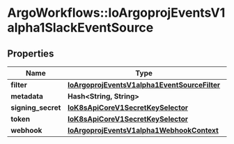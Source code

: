 # ArgoWorkflows::IoArgoprojEventsV1alpha1SlackEventSource

## Properties
Name | Type | Description | Notes
------------ | ------------- | ------------- | -------------
**filter** | [**IoArgoprojEventsV1alpha1EventSourceFilter**](IoArgoprojEventsV1alpha1EventSourceFilter.md) |  | [optional] 
**metadata** | **Hash&lt;String, String&gt;** |  | [optional] 
**signing_secret** | [**IoK8sApiCoreV1SecretKeySelector**](IoK8sApiCoreV1SecretKeySelector.md) |  | [optional] 
**token** | [**IoK8sApiCoreV1SecretKeySelector**](IoK8sApiCoreV1SecretKeySelector.md) |  | [optional] 
**webhook** | [**IoArgoprojEventsV1alpha1WebhookContext**](IoArgoprojEventsV1alpha1WebhookContext.md) |  | [optional] 



